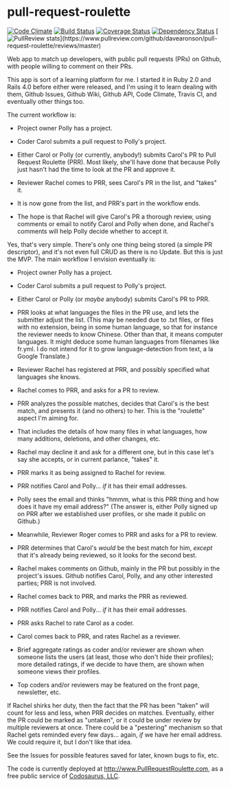 pull-request-roulette
=====================

[![Code Climate](https://codeclimate.com/github/davearonson/pull-request-roulette.png)](https://codeclimate.com/github/davearonson/pull-request-roulette)
[![Build Status](https://travis-ci.org/davearonson/pull-request-roulette.png)](https://travis-ci.org/davearonson/pull-request-roulette)
[![Coverage Status](https://coveralls.io/repos/davearonson/pull-request-roulette/badge.png?branch=master)](https://coveralls.io/r/davearonson/pull-request-roulette?branch=master)
[![Dependency Status](https://gemnasium.com/davearonson/pull-request-roulette.svg)](https://gemnasium.com/davearonson/pull-request-roulette)
[![PullReview stats](https://www.pullreview.com/github/davearonson/pull-request-roulette/badges/master.svg?)](https://www.pullreview.com/github/davearonson/pull-request-roulette/reviews/master)

Web app to match up developers, with public pull requests (PRs) on Github, with
people willing to comment on their PRs.

This app is sort of a learning platform for me.  I started it in Ruby 2.0 and
Rails 4.0 before either were released, and I'm using it to learn dealing with
them, Github Issues, Github Wiki, Github API, Code Climate, Travis CI, and
eventually other things too.

The current workflow is:

- Project owner Polly has a project.

- Coder Carol submits a pull request to Polly's project.

- Either Carol or Polly (or currently, anybody!) submits Carol's PR to Pull
  Request Roulette (PRR).  Most likely, she'll have done that because Polly
  just hasn't had the time to look at the PR and approve it.

- Reviewer Rachel comes to PRR, sees Carol's PR in the list, and "takes" it.

- It is now gone from the list, and PRR's part in the workflow ends.

- The hope is that Rachel will give Carol's PR a thorough review, using
  comments or email to notify Carol and Polly when done, and Rachel's comments
  will help Polly decide whether to accept it.

Yes, that's very simple.  There's only one thing being stored (a simple PR
descriptor), and it's not even full CRUD as there is no Update.  But this is
just the MVP.  The main workflow I envision eventually is:

- Project owner Polly has a project.

- Coder Carol submits a pull request to Polly's project.

- Either Carol or Polly (or *maybe* anybody) submits Carol's PR to PRR.

- PRR looks at what languages the files in the PR use, and lets the submitter
  adjust the list.  (This may be needed due to .txt files, or files with no
  extension, being in some human language, so that for instance the reviewer
  needs to know Chinese.  Other than that, it means computer languages.  It
  might deduce some human languages from filenames like fr.yml.  I do not
  intend for it to grow language-detection from text, a la Google Translate.)

- Reviewer Rachel has registered at PRR, and possibly specified what languages
  she knows.

- Rachel comes to PRR, and asks for a PR to review.

- PRR analyzes the possible matches, decides that Carol's is the best match,
  and presents it (and no others) to her.  This is the "roulette" aspect I'm
  aiming for.

- That includes the details of how many files in what languages, how many
  additions, deletions, and other changes, etc.

- Rachel may decline it and ask for a different one, but in this case let's say
  she accepts, or in current parlance, "takes" it.

- PRR marks it as being assigned to Rachel for review.

- PRR notifies Carol and Polly... *if* it has their email addresses.

- Polly sees the email and thinks "hmmm, what is this PRR thing and how does it
  have my email address?"  (The answer is, either Polly signed up on PRR after
  we established user profiles, or she made it public on Github.)

- Meanwhile, Reviewer Roger comes to PRR and asks for a PR to review.

- PRR determines that Carol's *would* be the best match for him, *except* that
  it's already being reviewed, so it looks for the second best.

- Rachel makes comments on Github, mainly in the PR but possibly in the
  project's issues.  Github notifies Carol, Polly, and any other interested
  parties; PRR is not involved.

- Rachel comes back to PRR, and marks the PRR as reviewed.

- PRR notifies Carol and Polly... *if* it has their email addresses.

- PRR asks Rachel to rate Carol as a coder.

- Carol comes back to PRR, and rates Rachel as a reviewer.

- Brief aggregate ratings as coder and/or reviewer are shown when someone lists
  the users (at least, those who don't hide their profiles); more detailed
  ratings, if we decide to have them, are shown when someone views their
  profiles.

- Top coders and/or reviewers may be featured on the front page, newsletter,
  etc.

If Rachel shirks her duty, then the fact that the PR has been "taken" will
count for less and less, when PRR decides on matches.  Eventually, either the
PR could be marked as "untaken", or it could be under review by multiple
reviewers at once.  There could be a "pestering" mechanism so that Rachel gets
reminded every few days... again, *if* we have her email address.  We could
require it, but I don't like that idea.

See the Issues for possible features saved for later, known bugs to fix, etc.

The code is currently deployed at http://www.PullRequestRoulette.com, as a free
public service of [Codosaurus, LLC](http://www.Codosaur.us).
